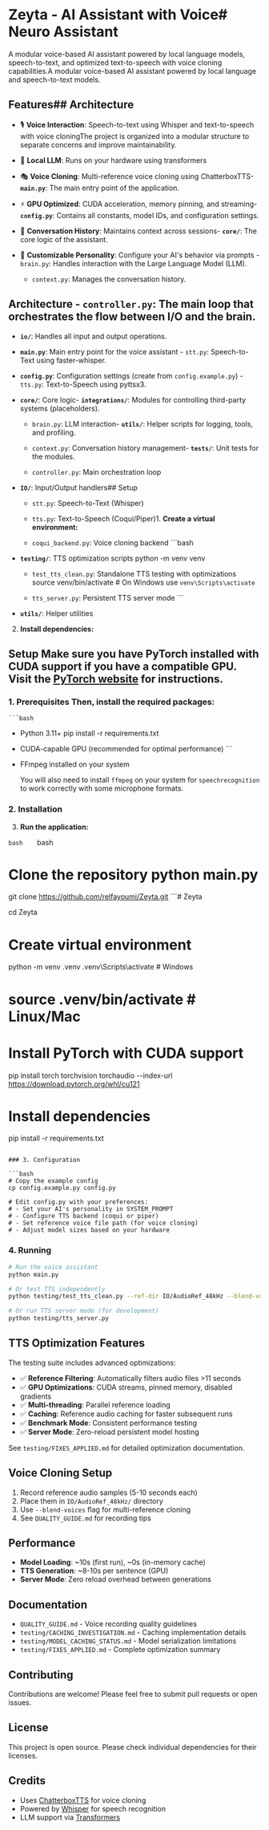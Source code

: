 # Zeyta - AI Assistant with Voice# Neuro Assistant



A modular voice-based AI assistant powered by local language models, speech-to-text, and optimized text-to-speech with voice cloning capabilities.A modular voice-based AI assistant powered by local language and speech-to-text models.



## Features## Architecture



- 🎙️ **Voice Interaction**: Speech-to-text using Whisper and text-to-speech with voice cloningThe project is organized into a modular structure to separate concerns and improve maintainability.

- 🧠 **Local LLM**: Runs on your hardware using transformers

- 🎭 **Voice Cloning**: Multi-reference voice cloning using ChatterboxTTS- **`main.py`**: The main entry point of the application.

- ⚡ **GPU Optimized**: CUDA acceleration, memory pinning, and streaming- **`config.py`**: Contains all constants, model IDs, and configuration settings.

- 📝 **Conversation History**: Maintains context across sessions- **`core/`**: The core logic of the assistant.

- 🎯 **Customizable Personality**: Configure your AI's behavior via prompts  - `brain.py`: Handles interaction with the Large Language Model (LLM).

  - `context.py`: Manages the conversation history.

## Architecture  - `controller.py`: The main loop that orchestrates the flow between I/O and the brain.

- **`io/`**: Handles all input and output operations.

- **`main.py`**: Main entry point for the voice assistant  - `stt.py`: Speech-to-Text using faster-whisper.

- **`config.py`**: Configuration settings (create from `config.example.py`)  - `tts.py`: Text-to-Speech using pyttsx3.

- **`core/`**: Core logic- **`integrations/`**: Modules for controlling third-party systems (placeholders).

  - `brain.py`: LLM interaction- **`utils/`**: Helper scripts for logging, tools, and profiling.

  - `context.py`: Conversation history management- **`tests/`**: Unit tests for the modules.

  - `controller.py`: Main orchestration loop

- **`IO/`**: Input/Output handlers## Setup

  - `stt.py`: Speech-to-Text (Whisper)

  - `tts.py`: Text-to-Speech (Coqui/Piper)1.  **Create a virtual environment:**

  - `coqui_backend.py`: Voice cloning backend    ```bash

- **`testing/`**: TTS optimization scripts    python -m venv venv

  - `test_tts_clean.py`: Standalone TTS testing with optimizations    source venv/bin/activate  # On Windows use `venv\Scripts\activate`

  - `tts_server.py`: Persistent TTS server mode    ```

- **`utils/`**: Helper utilities

2.  **Install dependencies:**

## Setup    Make sure you have PyTorch installed with CUDA support if you have a compatible GPU. Visit the [PyTorch website](https://pytorch.org/get-started/locally/) for instructions.



### 1. Prerequisites    Then, install the required packages:

    ```bash

- Python 3.11+    pip install -r requirements.txt

- CUDA-capable GPU (recommended for optimal performance)    ```

- FFmpeg installed on your system    

    You will also need to install `ffmpeg` on your system for `speechrecognition` to work correctly with some microphone formats.

### 2. Installation

3.  **Run the application:**

```bash    ```bash

# Clone the repository    python main.py

git clone https://github.com/relfayoumi/Zeyta.git    ```#   Z e y t a 

cd Zeyta 

 
# Create virtual environment
python -m venv .venv
.venv\Scripts\activate  # Windows
# source .venv/bin/activate  # Linux/Mac

# Install PyTorch with CUDA support
pip install torch torchvision torchaudio --index-url https://download.pytorch.org/whl/cu121

# Install dependencies
pip install -r requirements.txt
```

### 3. Configuration

```bash
# Copy the example config
cp config.example.py config.py

# Edit config.py with your preferences:
# - Set your AI's personality in SYSTEM_PROMPT
# - Configure TTS backend (coqui or piper)
# - Set reference voice file path (for voice cloning)
# - Adjust model sizes based on your hardware
```

### 4. Running

```bash
# Run the voice assistant
python main.py

# Or test TTS independently
python testing/test_tts_clean.py --ref-dir IO/AudioRef_48kHz --blend-voices --text "Hello world"

# Or run TTS server mode (for development)
python testing/tts_server.py
```

## TTS Optimization Features

The testing suite includes advanced optimizations:

- ✅ **Reference Filtering**: Automatically filters audio files >11 seconds
- ✅ **GPU Optimizations**: CUDA streams, pinned memory, disabled gradients
- ✅ **Multi-threading**: Parallel reference loading
- ✅ **Caching**: Reference audio caching for faster subsequent runs
- ✅ **Benchmark Mode**: Consistent performance testing
- ✅ **Server Mode**: Zero-reload persistent model hosting

See `testing/FIXES_APPLIED.md` for detailed optimization documentation.

## Voice Cloning Setup

1. Record reference audio samples (5-10 seconds each)
2. Place them in `IO/AudioRef_48kHz/` directory
3. Use `--blend-voices` flag for multi-reference cloning
4. See `QUALITY_GUIDE.md` for recording tips

## Performance

- **Model Loading**: ~10s (first run), ~0s (in-memory cache)
- **TTS Generation**: ~8-10s per sentence (GPU)
- **Server Mode**: Zero reload overhead between generations

## Documentation

- `QUALITY_GUIDE.md` - Voice recording quality guidelines
- `testing/CACHING_INVESTIGATION.md` - Caching implementation details
- `testing/MODEL_CACHING_STATUS.md` - Model serialization limitations
- `testing/FIXES_APPLIED.md` - Complete optimization summary

## Contributing

Contributions are welcome! Please feel free to submit pull requests or open issues.

## License

This project is open source. Please check individual dependencies for their licenses.

## Credits

- Uses [ChatterboxTTS](https://github.com/resemble-ai/chatterbox) for voice cloning
- Powered by [Whisper](https://github.com/openai/whisper) for speech recognition
- LLM support via [Transformers](https://github.com/huggingface/transformers)
